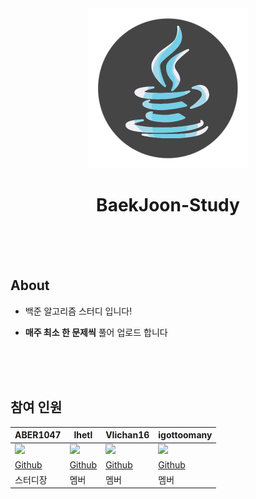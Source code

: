 <div align = "center">

<img src = "study_icon.png" width = "256px">

# BaekJoon-Study

</br></br></br>

</div>

## About

- 백준 알고리즘 스터디 입니다!

- **매주 최소 한 문제씩** 풀어 업로드 합니다

</br></br></br>

## 참여 인원 

<div align = "center">

|ABER1047|lhetl|VIichan16|igottoomany|
|---|---|---|---|
|<img src = "https://avatars.githubusercontent.com/u/78880883?v=4" width = "100px">|<img src = "https://avatars.githubusercontent.com/u/93638355?v=4" width = "100px">|<img src = "https://avatars.githubusercontent.com/u/126052997?v=4" width = "100px">|<img src = "https://avatars.githubusercontent.com/u/52478336?v=4" width = "100px">|
|<a href = "https://github.com/ABER1047">Github</a>|<a href = "https://github.com/lhetl">Github</a>|<a href = "https://github.com/VIichan16">Github</a>|<a href = "https://github.com/igottoomany">Github</a>|
|스터디장|멤버|멤버|멤버|

</div>
